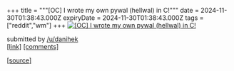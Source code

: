 +++
title = """[OC] I wrote my own pywal (hellwal) in C!"""
date = 2024-11-30T01:38:43.000Z
expiryDate = 2024-11-30T01:38:43.000Z
tags = ["reddit","wm"]
+++
[![[OC] I wrote my own pywal (hellwal) in C!](https://b.thumbs.redditmedia.com/wkleDcF5pOH5y4prKjwG-aijmAFgkR3JG4McRUWsD4E.jpg "[OC] I wrote my own pywal (hellwal) in C!")](https://www.reddit.com/r/unixporn/comments/1h31hro/oc_i_wrote_my_own_pywal_hellwal_in_c/)

submitted by [/u/danihek](https://www.reddit.com/user/danihek)  
[\[link\]](https://www.reddit.com/gallery/1h31hro) [\[comments\]](https://www.reddit.com/r/unixporn/comments/1h31hro/oc_i_wrote_my_own_pywal_hellwal_in_c/)

[[source]](https://www.reddit.com/r/unixporn/comments/1h31hro/oc_i_wrote_my_own_pywal_hellwal_in_c/)
